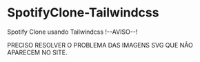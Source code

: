 # SpotifyClone-Tailwindcss
Spotify Clone usando Tailwindcss
!--AVISO--!

PRECISO RESOLVER O PROBLEMA DAS IMAGENS SVG QUE NÃO APARECEM NO SITE.
